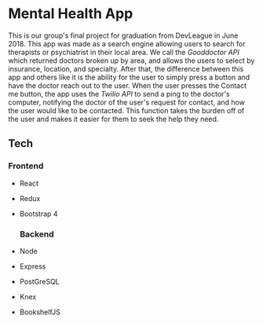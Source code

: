 # Mental Health App

This is our group's final project for graduation from DevLeague in June 2018.
This app was made as a search engine allowing users to search for therapists or psychiatrist in their local area.  We call the _Gooddoctor API_ which returned doctors broken up by area, and allows the users to select by insurance, location, and specialty.  After that, the difference between this app and others like it is the ability for the user to simply press a button and have the doctor reach out to the user.  When the user presses the Contact me button, the app uses the _Twilio API_ to send a ping to the doctor's computer, notifying the doctor of the user's request for contact, and how the user would like to be contacted.  This function takes the burden off of the user and makes it easier for them to seek the help they need.

## Tech

  ### Frontend
* React
* Redux
* Bootstrap 4

  ### Backend
* Node
* Express
* PostGreSQL
* Knex
* BookshelfJS
